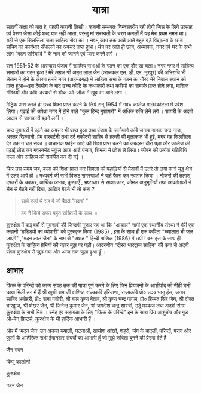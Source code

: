 <center>
<h1> यात्रा </h1>
</center>

सातवीं कक्षा को बात है, पहली कहानी लिखी। कहानी सम्भवतः निम्नस्तरीय रही होगी जिस के लिये उत्साह  एवं प्रेरणा जैसा कोई शब्द याद नहीं आता, परन्तु मां सरस्वती के चरण कमलों में यह मेरा प्रथम नमन था। यहीं से एक सिलसिला चला साहित्य सेवा का । नवम् कक्षा तक आते आते बहुत बड़े विद्यालय के छात्र सचिव का कार्यभार सँभालने का अवसर प्राप्त हुआ। मंच पर आते ही छात्र, अध्यापक, नगर एवं घर के सभी लोग “मदन फ़रियादि " के नाम को जानने एवं प्यार करने लगे ।

सन् 1951-52 के आसपास पंजाब में साहित्य सभाओं के गठन का एक दौर सा चला। नगर नगर में साहित्य सभाओं का गठन हुआ ! मेरे अग्रज श्री अमृत लाल जैन (आजकल एस. डी. एम. नूरपुर) की अभिरुचि भी लेखन में होने के कारण हमारे नगर (अहमदगढ़) में साहित्य सभा के गठन का गौरव मेरे निवास स्थान को प्राप्त हुआ—इस दैवयोग के बाद उच्च कोटि के कथाकारों तथा कवियों का सम्पर्क प्राप्त होने लगा, मासिक गोष्ठियों और कवि-दरबारों से शौक-ओ-जौक में खूब रंग आने लगा ।

मैट्रिक पास करते ही उच्च शिक्षा प्राप्त करने के लिये सन् 1954 में गव० कालेज मालेरकोटला में प्रवेश लिया। पढ़ाई की अपेक्षा नगर में होने वाले "कुल हिन्द मुशायरों" में अधिक रुचि लेने लगे । शायरी के अदबो  आदाब से जानकारी बढ़ने लगी ।

चन्द मुशायरों में पढ़ने का अवसर भी प्राप्त हुआ तथा पंजाब के जानेमाने कवि जनाव नानक चन्द नाज़, अस्तर रिज़वानी, प्रेम वारबर्टनी तथा दर्द नकोदरी साहिब से हल्की सी मुलाकात भी हुई, मगर यह सिलसिला देर तक न चल सका । अचानक फाईन आर्ट की शिक्षा प्राप्त करने का जबर्दस्त दौरा पड़ा और कालेज की पढ़ाई छोड़ कर गवरनमेंट स्कूल आफ आर्ट पंजाब, शिमला में प्रवेश ले लिया। जीवन की प्रत्येक गतिविधि कला और साहित्य को समर्पित कर दी गई ।

फिर उस समय जब, कला की शिक्षा प्राप्त कर शिमला की पहाड़ियों से मैदानों में उतरे तो लगा मानो युद्ध क्षेत्र में उतर आये हों । मध्यवर्ग की सभी विकट समस्याओं ने बाहें फैला कर स्वागत किया । नौकरी की तलाश, दफ्तरों के चक्कर, आर्थिक अभाव, कुण्ठाएँ , भ्रष्टाचार से साक्षात्कार, कोमल अनुभूतियों तथा आकांक्षाओं ने चैन से बैठने नहीं दिया, आखिर बैठते भी तो कहां ?

> साये कहां थे राह में जो बैठते "मदन' "
>
> हम ने किये सफर बहुत सख्तियों के साथ ॥

कुरुक्षेत्र में कई वर्षों से गुमनामी की जिन्दगी गुज़ार रहा था कि "आकार" नामी एक स्थानीय संस्था ने मेरी एक कहानी "हडिड्यों का व्योपारी" को पुरस्कृत किया (1985) , इस के साथ ही एक कविता "ख्यालात भी जल जाएंगे" ,"मदन लाल जैन" के नाम से "सशत " हिन्दी मासिक (1986) में छपी ! बस इस के साथ ही कुरुक्षेत्र के साहित्य प्रेमियों की नज़र मुझ पर पड़ी। आदरणीय "दोस्त भारद्वाज साहिब" की कृपा से अदबी संगम कुरुक्षेत्र से जुड़ गया और आज तक जुड़ा हुआ हूँ ।

## आभार

फिक्र के परिन्दों को काव्य संग्रह तक की यात्रा पूर्ण करने के लिए जिन प्रियजनों के आशीर्वाद की मीठी घनी छाया मिली उन में हैं श्री खुशी राम जी वाशिष्ठ राज्यकवि हरियाणा, राज्यकवि प्रो० उदय भानु हंस, जनाब साबिर अबोहरी, प्रो० राना गन्नोरी, श्री बाल कृष्ण बेताब, श्री कृष्ण चन्द्र पागल, प्रो० हिम्मत सिंह जैन, श्री दोस्त भारद्वाज, श्री शेखर जैन, श्री जिनेन्द्र कुमार जैन, श्री जगदीश चन्द्र शास्त्री, उर्दू मरकज तथा अदबी संगम कुरुक्षेत्र के सभी मित्र । स्नेह एंव सहायता के लिए "फिक्र के परिन्दे" इन के साथ प्रिय आशुतोष और गुड ओ-मेन् प्रिन्टर्स, कुरुक्षेत्र के भी हार्दिक आभारी हैं ।

और मैं 'मदन जैन' उन अनन्त ख्यालों, घटनाओं, खामोश आंखों, शहरों, जंग के बादलों, परिन्दों, पराग और फूलों के अतिरिक्त सभी ईमानदार संघर्षों का आभारी हूँ जो मुझे कविता बुनने की प्रेरणा देते हैं ।

जैन भवन

विष्णु कालोनी

कुरुक्षेत्र

मदन जैन
